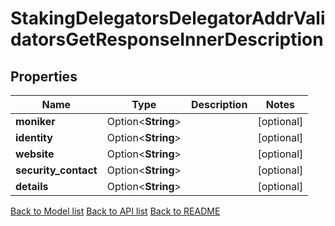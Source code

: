 # StakingDelegatorsDelegatorAddrValidatorsGetResponseInnerDescription

## Properties

Name | Type | Description | Notes
------------ | ------------- | ------------- | -------------
**moniker** | Option<**String**> |  | [optional]
**identity** | Option<**String**> |  | [optional]
**website** | Option<**String**> |  | [optional]
**security_contact** | Option<**String**> |  | [optional]
**details** | Option<**String**> |  | [optional]

[Back to Model list](../README.md#documentation-for-models) [Back to API list](../README.md#documentation-for-api-endpoints) [Back to README](../README.md)


